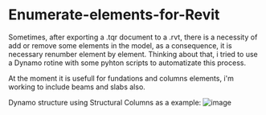 # Enumerate-elements-for-Revit
Sometimes, after exporting a .tqr document to a .rvt, there is a necessity of add or remove some elements in the model, as a consequence, it is necessary renumber element by element. Thinking about that, i tried to use a Dynamo rotine with some pyhton scripts to automatizate this process.

At the moment it is usefull for fundations and columns elements, i'm working to include beams and slabs also.

Dynamo structure using Structural Columns as a example:
![image](https://user-images.githubusercontent.com/84761433/126251613-a079b73c-7653-46f1-8d4a-2b46c75e9670.png)

